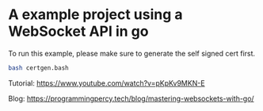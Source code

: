 # A example project using a WebSocket API in go

To run this example, please make sure to generate the self signed cert first.

```bash
bash certgen.bash
``` 

Tutorial:
https://www.youtube.com/watch?v=pKpKv9MKN-E

Blog:
https://programmingpercy.tech/blog/mastering-websockets-with-go/
